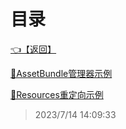 # 目录  


[👈【返回】](/--目录--/Unity笔记/--目录--Unity笔记)  


[📜AssetBundle管理器示例](/Unity笔记/Unity热更新和AB包/AssetBundle管理器示例)  

[📜Resources重定向示例](/Unity笔记/Unity热更新和AB包/Resources重定向示例)  







> 2023/7/14 14:09:33
